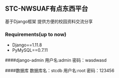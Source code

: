 ## STC-NWSUAF有点东西平台
基于Django框架 提供方便的校园资料交流分享

### Requirements(up to now)

* Django==1.11.8
* PyMySQL==0.7.11

####django-admin
用户名:admin
密码：wasdwasd

####数据库
数据库名：stcdb
用户名:root
密码：123456
